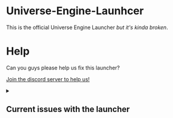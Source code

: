 # Universe-Engine-Launhcer

This is the official Universe Engine Launcher <i>but it's kinda broken</i>.

# Help

Can you guys please help us fix this launcher?

[Join the discord server to help us!](https://discord.gg/S7Ycgznj2Z)

<details>
  <summary><h2>Current issues with the launcher</h2></summary>

* Downloader not working
* Installer not working
* Launching the game doesn't work
* <i>That's basicly everything</i>